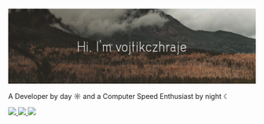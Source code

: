 ![Header image](img/header.jpg)


A Developer by day ☼ and a Computer Speed Enthusiast by night ☾



<p>
  <a href="https://twitter.com/vojtikczpari" target="_blank">
    <img src="https://img.shields.io/badge/-@vojtikczpari-212121?style=flat&labelColor=212121&logo=twitter&logoColor=white&link=https://twitter.com/vojtikczpari"
  </a>

 <a href="https://www.instagram.com/vojtikczhraje/" target="_blank">
    <img src="https://img.shields.io/badge/-@vojtikczhraje-212121?style=flat&labelColor=212121&logo=instagram&logoColor=white"
  </a>

   <a href="mailto:vojtikczhraje@gmail.com" target="_blank">
    <img src="https://img.shields.io/badge/-vojtikczhraje-212121?style=flat&labelColor=212121&logo=gmail&logoColor=white"
  </a>
</p>
     
